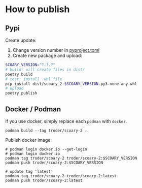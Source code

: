 # How to publish

## Pypi

Create update:

1) Change version number in [pyproject.toml](pyproject.toml)
2) Create new package and upload:

```bash
SCOARY_VERSION="?.?.?"
# build: will create files in dist/
poetry build
# test: install .whl file
pip install dist/scoary_2-$SCOARY_VERSION-py3-none-any.whl
# upload
poetry publish
```

## Docker / Podman

If you use docker, simply replace each `podman` with `docker`.

```shell
podman build --tag troder/scoary-2 .
```

Publish docker image:

```shell
# podman login docker.io --get-login
# podman login docker.io
podman tag troder/scoary-2 troder/scoary-2:$SCOARY_VERSION
podman push troder/scoary-2:$SCOARY_VERSION

# update tag 'latest'
podman tag troder/scoary-2 troder/scoary-2:latest
podman push troder/scoary-2:latest
```
